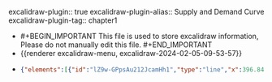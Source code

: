excalidraw-plugin:: true
excalidraw-plugin-alias:: Supply and Demand Curve
excalidraw-plugin-tag:: chapter1

- #+BEGIN_IMPORTANT
  This file is used to store excalidraw information, Please do not manually edit this file.
  #+END_IMPORTANT
- {{renderer excalidraw-menu, excalidraw-2024-02-05-09-53-57}}
- ```json
  {"elements":[{"id":"lZ9w-GPpsAu212JcamHh1","type":"line","x":396.84210205078125,"y":170.25397872924805,"width":0.160491943359375,"height":472.7173767089844,"angle":0,"strokeColor":"#1e1e1e","backgroundColor":"transparent","fillStyle":"solid","strokeWidth":2,"strokeStyle":"solid","roughness":1,"opacity":100,"groupIds":[],"frameId":null,"roundness":{"type":2},"seed":714308140,"version":160,"versionNonce":738317204,"isDeleted":false,"boundElements":null,"updated":1707123253186,"link":null,"locked":false,"points":[[0,0],[-5.684341886080802e-14,424.1533508300781],[-0.160491943359375,472.7173767089844]],"lastCommittedPoint":[-0.160491943359375,472.7173767089844],"startBinding":null,"endBinding":null,"startArrowhead":null,"endArrowhead":null},{"id":"X22Nkksn34ilIwhYW1HOH","type":"text","x":396,"y":642.0024223327637,"width":9.999984741210938,"height":25,"angle":0,"strokeColor":"#1e1e1e","backgroundColor":"transparent","fillStyle":"solid","strokeWidth":2,"strokeStyle":"solid","roughness":1,"opacity":100,"groupIds":[],"frameId":null,"roundness":null,"seed":308611628,"version":2,"versionNonce":120680236,"isDeleted":true,"boundElements":null,"updated":1707123254641,"link":null,"locked":false,"text":"","fontSize":20,"fontFamily":1,"textAlign":"left","verticalAlign":"top","baseline":17,"containerId":null,"originalText":"","lineHeight":1.25},{"id":"EHMdZjvyfg8Qq5HqnNUnX","type":"line","x":383.8051452636719,"y":630.6119194030762,"width":523.9344177246094,"height":0,"angle":0,"strokeColor":"#1e1e1e","backgroundColor":"transparent","fillStyle":"solid","strokeWidth":2,"strokeStyle":"solid","roughness":1,"opacity":100,"groupIds":[],"frameId":null,"roundness":{"type":2},"seed":2081597868,"version":139,"versionNonce":2054947500,"isDeleted":false,"boundElements":null,"updated":1707123261628,"link":null,"locked":false,"points":[[0,0],[523.9344177246094,0]],"lastCommittedPoint":null,"startBinding":null,"endBinding":null,"startArrowhead":null,"endArrowhead":null},{"id":"Gm_Qg7nmf2URthvc9odIh","type":"text","x":911,"y":690.0024223327637,"width":14.099990844726562,"height":25,"angle":0,"strokeColor":"#1e1e1e","backgroundColor":"transparent","fillStyle":"solid","strokeWidth":2,"strokeStyle":"solid","roughness":1,"opacity":100,"groupIds":[],"frameId":null,"roundness":null,"seed":1464092588,"version":2,"versionNonce":88217236,"isDeleted":false,"boundElements":null,"updated":1707123264559,"link":null,"locked":false,"text":"Q","fontSize":20,"fontFamily":1,"textAlign":"left","verticalAlign":"top","baseline":17,"containerId":null,"originalText":"Q","lineHeight":1.25},{"id":"CFayi90jiPtw6FJskJ6aA","type":"text","x":334,"y":192.00242233276367,"width":13.219985961914062,"height":25,"angle":0,"strokeColor":"#1e1e1e","backgroundColor":"transparent","fillStyle":"solid","strokeWidth":2,"strokeStyle":"solid","roughness":1,"opacity":100,"groupIds":[],"frameId":null,"roundness":null,"seed":1887244716,"version":2,"versionNonce":600321172,"isDeleted":false,"boundElements":null,"updated":1707123266967,"link":null,"locked":false,"text":"P","fontSize":20,"fontFamily":1,"textAlign":"left","verticalAlign":"top","baseline":17,"containerId":null,"originalText":"P","lineHeight":1.25},{"id":"dwzhxM53N2bhOGOb1Cdy3","type":"line","x":438.3349304199219,"y":224.08483505249023,"width":388.7261047363281,"height":358.5478973388672,"angle":0,"strokeColor":"#1971c2","backgroundColor":"transparent","fillStyle":"solid","strokeWidth":2,"strokeStyle":"solid","roughness":1,"opacity":100,"groupIds":[],"frameId":null,"roundness":{"type":2},"seed":167828396,"version":99,"versionNonce":796480148,"isDeleted":false,"boundElements":null,"updated":1707123273843,"link":null,"locked":false,"points":[[0,0],[388.7261047363281,358.5478973388672]],"lastCommittedPoint":null,"startBinding":null,"endBinding":null,"startArrowhead":null,"endArrowhead":null},{"id":"e7PKaFbIQbBkI__K6itPt","type":"text","x":867,"y":569.0024223327637,"width":15.599990844726562,"height":25,"angle":0,"strokeColor":"#1971c2","backgroundColor":"transparent","fillStyle":"solid","strokeWidth":2,"strokeStyle":"solid","roughness":1,"opacity":100,"groupIds":[],"frameId":null,"roundness":null,"seed":919387540,"version":2,"versionNonce":571408428,"isDeleted":false,"boundElements":null,"updated":1707123275625,"link":null,"locked":false,"text":"D","fontSize":20,"fontFamily":1,"textAlign":"left","verticalAlign":"top","baseline":17,"containerId":null,"originalText":"D","lineHeight":1.25},{"id":"7gZCs_shxV5ln-4iw9o2f","type":"text","x":324.914306640625,"y":99.75967025756836,"width":557.1994018554688,"height":50,"angle":0,"strokeColor":"#2f9e44","backgroundColor":"transparent","fillStyle":"solid","strokeWidth":2,"strokeStyle":"solid","roughness":1,"opacity":100,"groupIds":[],"frameId":null,"roundness":null,"seed":1357854228,"version":363,"versionNonce":48766484,"isDeleted":false,"boundElements":null,"updated":1707123359616,"link":null,"locked":false,"text":"NOTE: Movement along the curve = change in P (y-axis).\n       Shifting of curve = change in Y.","fontSize":20,"fontFamily":1,"textAlign":"left","verticalAlign":"top","baseline":42,"containerId":null,"originalText":"NOTE: Movement along the curve = change in P (y-axis).\n       Shifting of curve = change in Y.","lineHeight":1.25},{"id":"MSTqiWok7j-aoUNoqkq_0","type":"line","x":484.7486877441406,"y":575.3725395202637,"width":335.4836120605469,"height":362.0175018310547,"angle":0,"strokeColor":"#e03131","backgroundColor":"transparent","fillStyle":"solid","strokeWidth":2,"strokeStyle":"solid","roughness":1,"opacity":100,"groupIds":[],"frameId":null,"roundness":{"type":2},"seed":1611645356,"version":79,"versionNonce":1629494932,"isDeleted":false,"boundElements":null,"updated":1707123391382,"link":null,"locked":false,"points":[[0,0],[335.4836120605469,-362.0175018310547]],"lastCommittedPoint":null,"startBinding":null,"endBinding":null,"startArrowhead":null,"endArrowhead":null},{"id":"p3Rj7tKU6-uhRAILMTHzb","type":"text","x":843.0093383789062,"y":207.0983543395996,"width":12.159988403320312,"height":25,"angle":0,"strokeColor":"#e03131","backgroundColor":"transparent","fillStyle":"solid","strokeWidth":2,"strokeStyle":"solid","roughness":1,"opacity":100,"groupIds":[],"frameId":null,"roundness":null,"seed":1848674708,"version":35,"versionNonce":482201492,"isDeleted":false,"boundElements":null,"updated":1707123396848,"link":null,"locked":false,"text":"S","fontSize":20,"fontFamily":1,"textAlign":"left","verticalAlign":"top","baseline":17,"containerId":null,"originalText":"S","lineHeight":1.25},{"id":"7XE8gg-AYJzUYcZuoEfmp","type":"text","x":981.8319091796875,"y":567.6725883483887,"width":147.8998565673828,"height":25,"angle":0,"strokeColor":"#1971c2","backgroundColor":"transparent","fillStyle":"solid","strokeWidth":2,"strokeStyle":"solid","roughness":1,"opacity":100,"groupIds":[],"frameId":null,"roundness":null,"seed":585205780,"version":41,"versionNonce":791014548,"isDeleted":false,"boundElements":null,"updated":1707123429126,"link":null,"locked":false,"text":"Q_D = D(P, Y)","fontSize":20,"fontFamily":1,"textAlign":"left","verticalAlign":"top","baseline":17,"containerId":null,"originalText":"Q_D = D(P, Y)","lineHeight":1.25}],"files":{},"appState":{"gridSize":null,"viewBackgroundColor":"#ffffff","zoom":{"value":1},"offsetTop":19.997577667236328,"offsetLeft":0,"scrollX":0,"scrollY":0,"viewModeEnabled":false,"zenModeEnabled":false}}
  ```